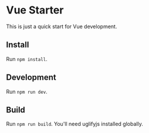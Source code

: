 # Vue Starter

This is just a quick start for Vue development.

## Install
Run `npm install`.

## Development
Run `npm run dev`.

## Build
Run `npm run build`. You'll need uglifyjs installed globally.
